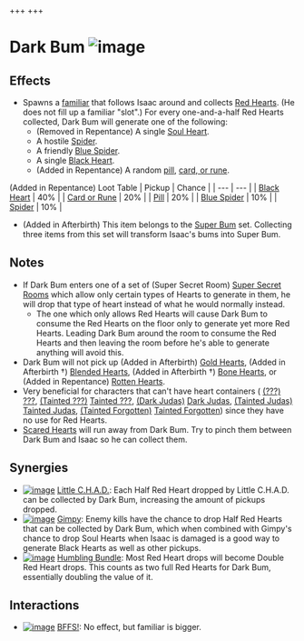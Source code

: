 +++
+++

 # Dark Bum ![image](/image/Dark_Bum.png) 

Effects
---------


* Spawns a [familiar](/wiki/Familiar "Familiar") that follows Isaac around and collects [Red Hearts](/wiki/Hearts#Red_Heart "Hearts"). (He does not fill up a familiar "slot".) For every one-and-a-half Red Hearts collected, Dark Bum will generate one of the following:
	+ (Removed in Repentance) A single [Soul Heart](/wiki/Soul_Heart "Soul Heart").
	+ A hostile [Spider](/wiki/Spider "Spider").
	+ A friendly [Blue Spider](/wiki/Blue_Spider "Blue Spider").
	+ A single [Black Heart](/wiki/Black_Heart "Black Heart").
	+ (Added in Repentance) A random [pill](/wiki/Pill "Pill"), [card, or rune](/wiki/Cards_and_Runes "Cards and Runes").




(Added in Repentance) Loot Table
| Pickup
 | Chance
 |
| --- | --- |
| [Black Heart](/wiki/Hearts#Black_Heart "Hearts") | 40%
 |
| [Card or Rune](/wiki/Cards_and_Runes "Cards and Runes") | 20%
 |
| [Pill](/wiki/Pills "Pills") | 20%
 |
| [Blue Spider](/wiki/Familiar#Blue_Spiders "Familiar") | 10%
 |
| [Spider](/wiki/Spider "Spider") | 10%
 |


* (Added in Afterbirth) This item belongs to the [Super Bum](/wiki/Super_Bum "Super Bum") set. Collecting three items from this set will transform Isaac's bums into Super Bum.


Notes
-------


* If Dark Bum enters one of a set of (Super Secret Room) [Super Secret Rooms](/wiki/Super_Secret_Room "Super Secret Room") which allow only certain types of Hearts to generate in them, he will drop that type of heart instead of what he would normally instead.
	+ The one which only allows Red Hearts will cause Dark Bum to consume the Red Hearts on the floor only to generate yet more Red Hearts. Leading Dark Bum around the room to consume the Red Hearts and then leaving the room before he's able to generate anything will avoid this.
* Dark Bum will not pick up (Added in Afterbirth) [Gold Hearts](/wiki/Gold_Heart "Gold Heart"), (Added in Afterbirth †) [Blended Hearts](/wiki/Blended_Heart "Blended Heart"), (Added in Afterbirth †) [Bone Hearts](/wiki/Bone_Heart "Bone Heart"), or (Added in Repentance) [Rotten Hearts](/wiki/Rotten_Heart "Rotten Heart").
* Very beneficial for characters that can't have heart containers ( [(???)](/wiki/%3F%3F%3F_(Character) "???") [???](/wiki/%3F%3F%3F_(Character) "??? (Character)"),  [(Tainted ???)](/wiki/Tainted_%3F%3F%3F "Tainted ???") [Tainted ???](/wiki/Tainted_%3F%3F%3F "Tainted ???"),  [(Dark Judas)](/wiki/Dark_Judas "Dark Judas") [Dark Judas](/wiki/Dark_Judas "Dark Judas"),  [(Tainted Judas)](/wiki/Tainted_Judas "Tainted Judas") [Tainted Judas](/wiki/Tainted_Judas "Tainted Judas"),  [(Tainted Forgotten)](/wiki/Tainted_Forgotten "Tainted Forgotten") [Tainted Forgotten](/wiki/Tainted_Forgotten "Tainted Forgotten")) since they have no use for Red Hearts.
* [Scared Hearts](/wiki/Scared_Heart "Scared Heart") will run away from Dark Bum. Try to pinch them between Dark Bum and Isaac so he can collect them.


Synergies
-----------


* [![image](/image/Little_C.H.A.D..png)](/wiki/Little_C.H.A.D. "Little C.H.A.D.") [Little C.H.A.D.](/wiki/Little_C.H.A.D. "Little C.H.A.D."): Each Half Red Heart dropped by Little C.H.A.D. can be collected by Dark Bum, increasing the amount of pickups dropped.
* [![image](/image/Gimpy.png)](/wiki/Gimpy "Gimpy") [Gimpy](/wiki/Gimpy "Gimpy"): Enemy kills have the chance to drop Half Red Hearts that can be collected by Dark Bum, which when combined with Gimpy's chance to drop Soul Hearts when Isaac is damaged is a good way to generate Black Hearts as well as other pickups.
* [![image](/image/Humbling_Bundle.png)](/wiki/Humbling_Bundle "Humbling Bundle") [Humbling Bundle](/wiki/Humbling_Bundle "Humbling Bundle"): Most Red Heart drops will become Double Red Heart drops. This counts as two full Red Hearts for Dark Bum, essentially doubling the value of it.


Interactions
--------------


* [![image](/image/BFFS!.png)](/wiki/BFFS! "BFFS!") [BFFS!](/wiki/BFFS! "BFFS!"): No effect, but familiar is bigger.


